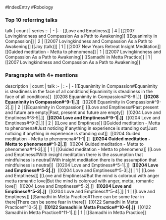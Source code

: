 #IndexEntry #Robology

### Top 10 referring talks
talk | count | series
:- | - |: -
[[Love and Emptiness]] | 4 | [[2007 Lovingkindness and Compassion As a Path to Awakening]]
[[Equanimity in Compassion]] | 2 | [[2007 Lovingkindness and Compassion As a Path to Awakening]]
[[Joy (talk)]] | 1 | [[2007 New Years Retreat Insight Meditation]]
[[Guided meditation - Metta to phenomena]] | 1 | [[2007 Lovingkindness and Compassion As a Path to Awakening]]
[[Samadhi in Metta Practice]] | 1 | [[2007 Lovingkindness and Compassion As a Path to Awakening]]

### Paragraphs with 4+ mentions
description | count | talk
:- | : - | -
[[Equanimity in Compassion#Equanimity is steadiness in the face of all conditions\|Equanimity is steadiness in the face of all conditions]] &nbsp;&nbsp;[[0208 Equanimity in Compassion#^8-6\|.]] &nbsp; **[[0208 Equanimity in Compassion#^9-1\|.]]** &nbsp; [[0208 Equanimity in Compassion#^9-2\|.]] | 2 | [[Equanimity in Compassion]]
[[Love and Emptiness#Past present and future are empty\|Past, present and future are empty]] &nbsp;&nbsp;[[0204 Love and Emptiness#^8-5\|.]] &nbsp; **[[0204 Love and Emptiness#^9-1\|.]]** &nbsp; [[0204 Love and Emptiness#^9-2\|.]] | 2 | [[Love and Emptiness]]
[[Guided meditation - Metta to phenomena#Just noticing if anything in experience is standing out\|Just noticing if anything in experience is standing out]] &nbsp;&nbsp;[[0204 Guided meditation - Metta to phenomena#^1-1\|.]] &nbsp; **[[0204 Guided meditation - Metta to phenomena#^1-2\|.]]** &nbsp; [[0204 Guided meditation - Metta to phenomena#^1-3\|.]] | 1 | [[Guided meditation - Metta to phenomena]]
[[Love and Emptiness#With insight meditation there is the assumption that mindfulness is neutral\|With insight meditation there is the assumption that mindfulness is neutral]] &nbsp;&nbsp;[[0204 Love and Emptiness#^5-1\|.]] &nbsp; **[[0204 Love and Emptiness#^5-2\|.]]** &nbsp; [[0204 Love and Emptiness#^5-3\|.]] | 1 | [[Love and Emptiness]]
[[Love and Emptiness#But the mind is coloroud with anger metta romantic love\|But the mind is coloroud with anger, metta, romantic love]] &nbsp;&nbsp;[[0204 Love and Emptiness#^5-2\|.]] &nbsp; **[[0204 Love and Emptiness#^5-3\|.]]** &nbsp; [[0204 Love and Emptiness#^5-4\|.]] | 1 | [[Love and Emptiness]]
[[Samadhi in Metta Practice#There can be some fear in there\|There can be some fear in there]] &nbsp;&nbsp;[[0122 Samadhi in Metta Practice#^10-5\|.]] &nbsp; **[[0122 Samadhi in Metta Practice#^10-6\|.]]** &nbsp; [[0122 Samadhi in Metta Practice#^11-1\|.]] | 1 | [[Samadhi in Metta Practice]]

